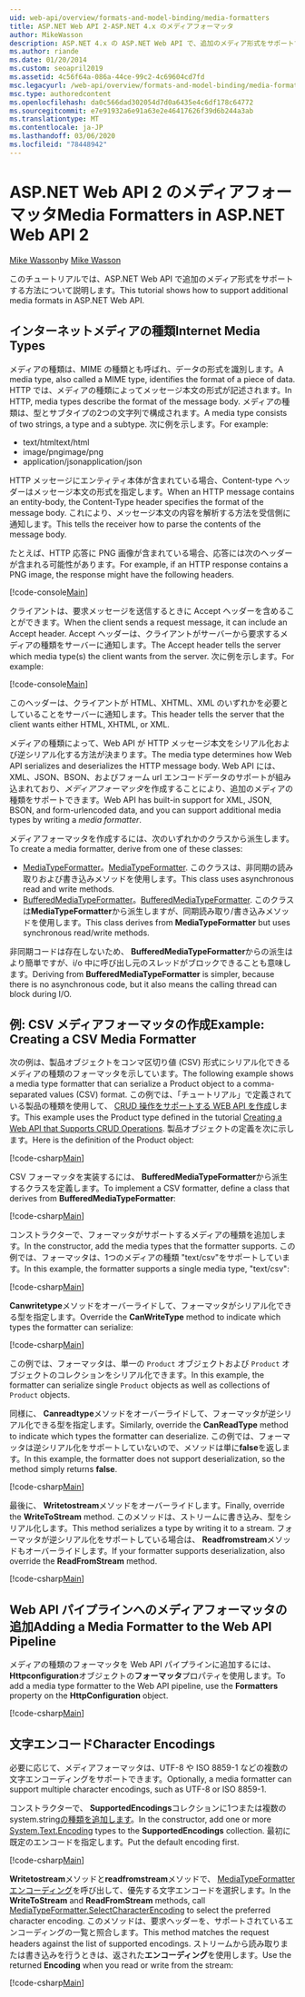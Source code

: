 ```yaml
---
uid: web-api/overview/formats-and-model-binding/media-formatters
title: ASP.NET Web API 2-ASP.NET 4.x のメディアフォーマッタ
author: MikeWasson
description: ASP.NET 4.x の ASP.NET Web API で、追加のメディア形式をサポートする方法を示します。
ms.author: riande
ms.date: 01/20/2014
ms.custom: seoapril2019
ms.assetid: 4c56f64a-086a-44ce-99c2-4c69604cd7fd
msc.legacyurl: /web-api/overview/formats-and-model-binding/media-formatters
msc.type: authoredcontent
ms.openlocfilehash: da0c566dad302054d7d0a6435e4c6df178c64772
ms.sourcegitcommit: e7e91932a6e91a63e2e46417626f39d6b244a3ab
ms.translationtype: MT
ms.contentlocale: ja-JP
ms.lasthandoff: 03/06/2020
ms.locfileid: "78448942"
---
```

# <a name="media-formatters-in-aspnet-web-api-2"></a><span data-ttu-id="7718e-103">ASP.NET Web API 2 のメディアフォーマッタ</span><span class="sxs-lookup"><span data-stu-id="7718e-103">Media Formatters in ASP.NET Web API 2</span></span>

<span data-ttu-id="7718e-104">[Mike Wasson](https://github.com/MikeWasson)</span><span class="sxs-lookup"><span data-stu-id="7718e-104">by [Mike Wasson](https://github.com/MikeWasson)</span></span>

<span data-ttu-id="7718e-105">このチュートリアルでは、ASP.NET Web API で追加のメディア形式をサポートする方法について説明します。</span><span class="sxs-lookup"><span data-stu-id="7718e-105">This tutorial shows how to support additional media formats in ASP.NET Web API.</span></span>

## <a name="internet-media-types"></a><span data-ttu-id="7718e-106">インターネットメディアの種類</span><span class="sxs-lookup"><span data-stu-id="7718e-106">Internet Media Types</span></span>

<span data-ttu-id="7718e-107">メディアの種類は、MIME の種類とも呼ばれ、データの形式を識別します。</span><span class="sxs-lookup"><span data-stu-id="7718e-107">A media type, also called a MIME type, identifies the format of a piece of data.</span></span> <span data-ttu-id="7718e-108">HTTP では、メディアの種類によってメッセージ本文の形式が記述されます。</span><span class="sxs-lookup"><span data-stu-id="7718e-108">In HTTP, media types describe the format of the message body.</span></span> <span data-ttu-id="7718e-109">メディアの種類は、型とサブタイプの2つの文字列で構成されます。</span><span class="sxs-lookup"><span data-stu-id="7718e-109">A media type consists of two strings, a type and a subtype.</span></span> <span data-ttu-id="7718e-110">次に例を示します。</span><span class="sxs-lookup"><span data-stu-id="7718e-110">For example:</span></span>

- <span data-ttu-id="7718e-111">text/html</span><span class="sxs-lookup"><span data-stu-id="7718e-111">text/html</span></span>
- <span data-ttu-id="7718e-112">image/png</span><span class="sxs-lookup"><span data-stu-id="7718e-112">image/png</span></span>
- <span data-ttu-id="7718e-113">application/json</span><span class="sxs-lookup"><span data-stu-id="7718e-113">application/json</span></span>

<span data-ttu-id="7718e-114">HTTP メッセージにエンティティ本体が含まれている場合、Content-type ヘッダーはメッセージ本文の形式を指定します。</span><span class="sxs-lookup"><span data-stu-id="7718e-114">When an HTTP message contains an entity-body, the Content-Type header specifies the format of the message body.</span></span> <span data-ttu-id="7718e-115">これにより、メッセージ本文の内容を解析する方法を受信側に通知します。</span><span class="sxs-lookup"><span data-stu-id="7718e-115">This tells the receiver how to parse the contents of the message body.</span></span>

<span data-ttu-id="7718e-116">たとえば、HTTP 応答に PNG 画像が含まれている場合、応答には次のヘッダーが含まれる可能性があります。</span><span class="sxs-lookup"><span data-stu-id="7718e-116">For example, if an HTTP response contains a PNG image, the response might have the following headers.</span></span>

[!code-console[Main](media-formatters/samples/sample1.cmd)]

<span data-ttu-id="7718e-117">クライアントは、要求メッセージを送信するときに Accept ヘッダーを含めることができます。</span><span class="sxs-lookup"><span data-stu-id="7718e-117">When the client sends a request message, it can include an Accept header.</span></span> <span data-ttu-id="7718e-118">Accept ヘッダーは、クライアントがサーバーから要求するメディアの種類をサーバーに通知します。</span><span class="sxs-lookup"><span data-stu-id="7718e-118">The Accept header tells the server which media type(s) the client wants from the server.</span></span> <span data-ttu-id="7718e-119">次に例を示します。</span><span class="sxs-lookup"><span data-stu-id="7718e-119">For example:</span></span>

[!code-console[Main](media-formatters/samples/sample2.cmd)]

<span data-ttu-id="7718e-120">このヘッダーは、クライアントが HTML、XHTML、XML のいずれかを必要としていることをサーバーに通知します。</span><span class="sxs-lookup"><span data-stu-id="7718e-120">This header tells the server that the client wants either HTML, XHTML, or XML.</span></span>

<span data-ttu-id="7718e-121">メディアの種類によって、Web API が HTTP メッセージ本文をシリアル化および逆シリアル化する方法が決まります。</span><span class="sxs-lookup"><span data-stu-id="7718e-121">The media type determines how Web API serializes and deserializes the HTTP message body.</span></span> <span data-ttu-id="7718e-122">Web API には、XML、JSON、BSON、およびフォーム url エンコードデータのサポートが組み込まれており、*メディアフォーマッタ*を作成することにより、追加のメディアの種類をサポートできます。</span><span class="sxs-lookup"><span data-stu-id="7718e-122">Web API has built-in support for XML, JSON, BSON, and form-urlencoded data, and you can support additional media types by writing a *media formatter*.</span></span>

<span data-ttu-id="7718e-123">メディアフォーマッタを作成するには、次のいずれかのクラスから派生します。</span><span class="sxs-lookup"><span data-stu-id="7718e-123">To create a media formatter, derive from one of these classes:</span></span>

- <span data-ttu-id="7718e-124">[MediaTypeFormatter](https://msdn.microsoft.com/library/system.net.http.formatting.mediatypeformatter.aspx)。</span><span class="sxs-lookup"><span data-stu-id="7718e-124">[MediaTypeFormatter](https://msdn.microsoft.com/library/system.net.http.formatting.mediatypeformatter.aspx).</span></span> <span data-ttu-id="7718e-125">このクラスは、非同期の読み取りおよび書き込みメソッドを使用します。</span><span class="sxs-lookup"><span data-stu-id="7718e-125">This class uses asynchronous read and write methods.</span></span>
- <span data-ttu-id="7718e-126">[BufferedMediaTypeFormatter](https://msdn.microsoft.com/library/system.net.http.formatting.bufferedmediatypeformatter.aspx)。</span><span class="sxs-lookup"><span data-stu-id="7718e-126">[BufferedMediaTypeFormatter](https://msdn.microsoft.com/library/system.net.http.formatting.bufferedmediatypeformatter.aspx).</span></span> <span data-ttu-id="7718e-127">このクラスは**MediaTypeFormatter**から派生しますが、同期読み取り/書き込みメソッドを使用します。</span><span class="sxs-lookup"><span data-stu-id="7718e-127">This class derives from **MediaTypeFormatter** but uses synchronous read/write methods.</span></span>

<span data-ttu-id="7718e-128">非同期コードは存在しないため、 **BufferedMediaTypeFormatter**からの派生はより簡単ですが、i/o 中に呼び出し元のスレッドがブロックできることも意味します。</span><span class="sxs-lookup"><span data-stu-id="7718e-128">Deriving from **BufferedMediaTypeFormatter** is simpler, because there is no asynchronous code, but it also means the calling thread can block during I/O.</span></span>

## <a name="example-creating-a-csv-media-formatter"></a><span data-ttu-id="7718e-129">例: CSV メディアフォーマッタの作成</span><span class="sxs-lookup"><span data-stu-id="7718e-129">Example: Creating a CSV Media Formatter</span></span>

<span data-ttu-id="7718e-130">次の例は、製品オブジェクトをコンマ区切り値 (CSV) 形式にシリアル化できるメディアの種類のフォーマッタを示しています。</span><span class="sxs-lookup"><span data-stu-id="7718e-130">The following example shows a media type formatter that can serialize a Product object to a comma-separated values (CSV) format.</span></span> <span data-ttu-id="7718e-131">この例では、「チュートリアル」で定義されている製品の種類を使用して、 [CRUD 操作をサポートする WEB API を作成](../older-versions/creating-a-web-api-that-supports-crud-operations.md)します。</span><span class="sxs-lookup"><span data-stu-id="7718e-131">This example uses the Product type defined in the tutorial [Creating a Web API that Supports CRUD Operations](../older-versions/creating-a-web-api-that-supports-crud-operations.md).</span></span> <span data-ttu-id="7718e-132">製品オブジェクトの定義を次に示します。</span><span class="sxs-lookup"><span data-stu-id="7718e-132">Here is the definition of the Product object:</span></span>

[!code-csharp[Main](media-formatters/samples/sample3.cs)]

<span data-ttu-id="7718e-133">CSV フォーマッタを実装するには、 **BufferedMediaTypeFormatter**から派生するクラスを定義します。</span><span class="sxs-lookup"><span data-stu-id="7718e-133">To implement a CSV formatter, define a class that derives from **BufferedMediaTypeFormatter**:</span></span>

[!code-csharp[Main](media-formatters/samples/sample4.cs)]

<span data-ttu-id="7718e-134">コンストラクターで、フォーマッタがサポートするメディアの種類を追加します。</span><span class="sxs-lookup"><span data-stu-id="7718e-134">In the constructor, add the media types that the formatter supports.</span></span> <span data-ttu-id="7718e-135">この例では、フォーマッタは、1つのメディアの種類 &quot;text/csv&quot;をサポートしています。</span><span class="sxs-lookup"><span data-stu-id="7718e-135">In this example, the formatter supports a single media type, &quot;text/csv&quot;:</span></span>

[!code-csharp[Main](media-formatters/samples/sample5.cs)]

<span data-ttu-id="7718e-136">**Canwritetype**メソッドをオーバーライドして、フォーマッタがシリアル化できる型を指定します。</span><span class="sxs-lookup"><span data-stu-id="7718e-136">Override the **CanWriteType** method to indicate which types the formatter can serialize:</span></span>

[!code-csharp[Main](media-formatters/samples/sample6.cs)]

<span data-ttu-id="7718e-137">この例では、フォーマッタは、単一の `Product` オブジェクトおよび `Product` オブジェクトのコレクションをシリアル化できます。</span><span class="sxs-lookup"><span data-stu-id="7718e-137">In this example, the formatter can serialize single `Product` objects as well as collections of `Product` objects.</span></span>

<span data-ttu-id="7718e-138">同様に、 **Canreadtype**メソッドをオーバーライドして、フォーマッタが逆シリアル化できる型を指定します。</span><span class="sxs-lookup"><span data-stu-id="7718e-138">Similarly, override the **CanReadType** method to indicate which types the formatter can deserialize.</span></span> <span data-ttu-id="7718e-139">この例では、フォーマッタは逆シリアル化をサポートしていないので、メソッドは単に**false**を返します。</span><span class="sxs-lookup"><span data-stu-id="7718e-139">In this example, the formatter does not support deserialization, so the method simply returns **false**.</span></span>

[!code-csharp[Main](media-formatters/samples/sample7.cs)]

<span data-ttu-id="7718e-140">最後に、 **Writetostream**メソッドをオーバーライドします。</span><span class="sxs-lookup"><span data-stu-id="7718e-140">Finally, override the **WriteToStream** method.</span></span> <span data-ttu-id="7718e-141">このメソッドは、ストリームに書き込み、型をシリアル化します。</span><span class="sxs-lookup"><span data-stu-id="7718e-141">This method serializes a type by writing it to a stream.</span></span> <span data-ttu-id="7718e-142">フォーマッタが逆シリアル化をサポートしている場合は、 **Readfromstream**メソッドもオーバーライドします。</span><span class="sxs-lookup"><span data-stu-id="7718e-142">If your formatter supports deserialization, also override the **ReadFromStream** method.</span></span>

[!code-csharp[Main](media-formatters/samples/sample8.cs)]

## <a name="adding-a-media-formatter-to-the-web-api-pipeline"></a><span data-ttu-id="7718e-143">Web API パイプラインへのメディアフォーマッタの追加</span><span class="sxs-lookup"><span data-stu-id="7718e-143">Adding a Media Formatter to the Web API Pipeline</span></span>

<span data-ttu-id="7718e-144">メディアの種類のフォーマッタを Web API パイプラインに追加するには、 **Httpconfiguration**オブジェクトの**フォーマッタ**プロパティを使用します。</span><span class="sxs-lookup"><span data-stu-id="7718e-144">To add a media type formatter to the Web API pipeline, use the **Formatters** property on the **HttpConfiguration** object.</span></span>

[!code-csharp[Main](media-formatters/samples/sample9.cs)]

## <a name="character-encodings"></a><span data-ttu-id="7718e-145">文字エンコード</span><span class="sxs-lookup"><span data-stu-id="7718e-145">Character Encodings</span></span>

<span data-ttu-id="7718e-146">必要に応じて、メディアフォーマッタは、UTF-8 や ISO 8859-1 などの複数の文字エンコーディングをサポートできます。</span><span class="sxs-lookup"><span data-stu-id="7718e-146">Optionally, a media formatter can support multiple character encodings, such as UTF-8 or ISO 8859-1.</span></span>

<span data-ttu-id="7718e-147">コンストラクターで、 **SupportedEncodings**コレクションに1つまたは複数の system.string[の種類を追加します](https://msdn.microsoft.com/library/system.text.encoding.aspx)。</span><span class="sxs-lookup"><span data-stu-id="7718e-147">In the constructor, add one or more [System.Text.Encoding](https://msdn.microsoft.com/library/system.text.encoding.aspx) types to the **SupportedEncodings** collection.</span></span> <span data-ttu-id="7718e-148">最初に既定のエンコードを指定します。</span><span class="sxs-lookup"><span data-stu-id="7718e-148">Put the default encoding first.</span></span>

[!code-csharp[Main](media-formatters/samples/sample10.cs?highlight=6-7)]

<span data-ttu-id="7718e-149">**Writetostream**メソッドと**readfromstream**メソッドで、 [MediaTypeFormatter エンコーディング](https://msdn.microsoft.com/library/hh969054.aspx)を呼び出して、優先する文字エンコードを選択します。</span><span class="sxs-lookup"><span data-stu-id="7718e-149">In the **WriteToStream** and **ReadFromStream** methods, call [MediaTypeFormatter.SelectCharacterEncoding](https://msdn.microsoft.com/library/hh969054.aspx) to select the preferred character encoding.</span></span> <span data-ttu-id="7718e-150">このメソッドは、要求ヘッダーを、サポートされているエンコーディングの一覧と照合します。</span><span class="sxs-lookup"><span data-stu-id="7718e-150">This method matches the request headers against the list of supported encodings.</span></span> <span data-ttu-id="7718e-151">ストリームから読み取りまたは書き込みを行うときは、返された**エンコーディング**を使用します。</span><span class="sxs-lookup"><span data-stu-id="7718e-151">Use the returned **Encoding** when you read or write from the stream:</span></span>

[!code-csharp[Main](media-formatters/samples/sample11.cs?highlight=3,5)]
